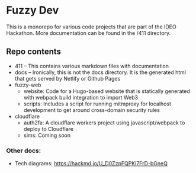 # Fuzzy Dev

This is a monorepo for various code projects that are part of the IDEO Hackathon. More documentation can be found in the
/411 directory.

## Repo contents

* 411 – This contains various markdown files with documentation
* docs – Ironically, this is not the docs directory. It is the generated html that gets served by Netlify or Github Pages
* fuzzy-web
    * website: Code for a Hugo-based website that is statically generated with webpack build integration to import Web3
    * scripts: Includes a script for running mitmproxy for localhost development to get around cross-domain security
      rules
* cloudflare
    * auth2fa: A cloudflare workers project using javascript/webpack to deploy to Cloudflare
    * sims: Coming soon


### Other docs:

* Tech diagrams: https://hackmd.io/U_D0ZzpFQPKl7FrD-bGneQ

